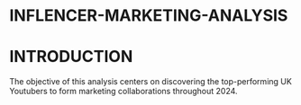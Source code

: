 # INFLENCER-MARKETING-ANALYSIS
# INTRODUCTION

The objective of this analysis centers on discovering the top-performing UK Youtubers to form marketing collaborations throughout 2024.
